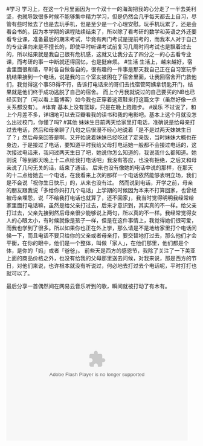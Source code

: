#学习
学习上，在这一个月里面因为一个双十一的海淘把我的心分走了一半去美利坚，也就导致很多时候不能够集中精力学习，但是仍然会几乎每天都去上自习，尽管有些时候去了也是去玩手机，但是至少是一个心理安慰。玩手机玩累了，还是会看会书的。因为本学期的课程陆续结束了，所以除了看考研的数学和英语之外还要看专业课，准备最后的期末考试，毕竟有两门考试是提前考的，而我本人对于自己的专业课向来是不擅长的，即使平时听课考试前复习几周时间考试也是飘着过去的，所以结果就是我自己很有危机感，这就又让我分去了四分之一的心去看专业课，而考研的事一中断就还得回忆，也是挺麻烦。
#生活
生活上，越来越好，宿舍里面很和谐，平时各自做各自的，很有趣的一件事是那天我自己正在自习室玩手机结果接到一个电话，说是我的三个室友被困在了宿舍里面，让我回宿舍开门救他们，我觉得这个事SB得不行，告诉打电话来的哥们去找宿管阿姨拿钥匙开门，结果就是他们终于成功逃脱了自己的宿舍。
而上个月我就说过的自己要买的NB也已经买到了（可以看上篇博客）如今我也正穿着这双鞋来打这篇文字（虽然好像一点关系都没有）。
#体育
基本上没有篮球，只是在晚上跑跑步。
#娱乐
不过说了，和上个月差不多，详细地可以去豆瓣看我的读书和我的电影吧。基本上这个月就没怎么出过校门，你懂了吗?
#其他
妹妹生日前两天给家里打电话，准确说是给母亲打过去电话，然后和母亲聊了几句之后很漫不经心地说着「是不是过两天妹妹生日了？」然后母亲回答是啊。又开始说着妹妹已经吃过了定亲饭，当时妹妹大概也在身边，于是接过了电话，要知道平时我给父母打电话她一般都不会接过电话的，这次接过电话来，我问过两天生日了吧，她说你怎么知道的，我说我什么都知道。她则说「等到那天晚上十二点给我打电话吧」我没有答应，也没有拒绝，之后又和母亲说了几句无关的话，结束了通话。
后来也没有像她的电话中说的那样，在那天的十二点给她去一个电话，在我看来上次的那样一个电话依然能够表明立场，我们是不会说「祝你生日快乐」的，从来也没有过。
然而说到电话，开学之前，母亲的朋友跟我说「多给你妈打几个电话」上学期的时候因为本来不打算回家，也曾经被母亲埋怨，说「不给我打电话也就算了，还不回家」，我当时觉得明明我经常给家里面打电话嘛，虽然是给父亲打过去，后来才意识到，其实真的不一样。给父亲打过去，父亲先接到然后母亲很少能够说上两句，所以真的不一样。我经常觉得女人的心眼太小，有时候就像是孩子一样，但是在这件事情上，我觉得她们很可爱，而我也学到了很多。所以如果你也正在外上学，那么请是不是地给家里打个电话问候一下，而且电话不要只给你的父亲或者母亲打，要交替地打过去，那么他们才会平衡，在你的眼中，他们是一个整体，叫做「家人」，在他们那里，他们都是个体，是你的「妈」或者「爸爸」。
前些天是西方的感恩节，我除了关注了一下美亚上面的商品价格之外，也没有给我的父母那里送去问候，对我来说，那是西方的节日，对他们来说，也许根本就没有听说过，何必地去打过去个电话呢，平时打打也就可以了。

最后分享一首偶然间在网易云音乐听到的歌，瞬间就被打动了有木有。
<embed src="http://player.youku.com/player.php/sid/XNTI1NDc2MjA0/v.swf" allowFullScreen="true" quality="high" width="480" height="400" align="middle" allowScriptAccess="always" type="application/x-shockwave-flash"></embed>
